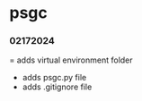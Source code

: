 # psgc

### 02172024
= adds virtual environment folder 
- adds psgc.py file
- adds .gitignore file

